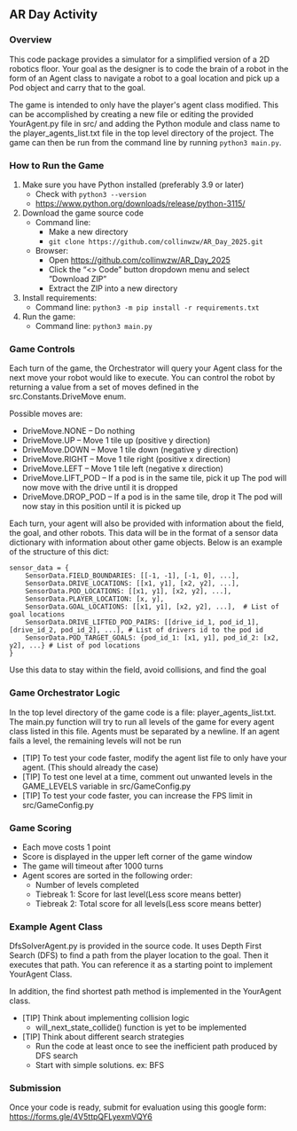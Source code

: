 ## AR Day Activity


### Overview
This code package provides a simulator for a simplified version of a 2D robotics floor. Your goal as the designer is 
to code the brain of a robot in the form of an Agent class to navigate a robot to a goal location and
pick up a Pod object and carry that to the goal.

The game is intended to only have the player's agent class modified. This can be accomplished by creating a new file 
or editing the provided YourAgent.py file in src/ and adding the Python module and class name to the 
player_agents_list.txt file in the top level directory of the project. The game can then be run from the command 
line by running `python3 main.py`.


### How to Run the Game
1. Make sure you have Python installed (preferably 3.9 or later)
   - Check with `python3 --version`
   - https://www.python.org/downloads/release/python-3115/
2. Download the game source code
   - Command line:
     - Make a new directory
     - `git clone https://github.com/collinwzw/AR_Day_2025.git`
   - Browser:
     - Open https://github.com/collinwzw/AR_Day_2025
     - Click the “<> Code” button dropdown menu and select ”Download ZIP”
     - Extract the ZIP into a new directory
3. Install requirements:
   - Command line: `python3 -m pip install -r requirements.txt`
4. Run the game:
   - Command line: `python3 main.py`


### Game Controls
Each turn of the game, the Orchestrator will query your Agent class for the next move your robot would like to execute. 
You can control the robot by returning a value from a set of moves defined in the src.Constants.DriveMove enum. 

Possible moves are:
- DriveMove.NONE – Do nothing
- DriveMove.UP – Move 1 tile up (positive y direction)
- DriveMove.DOWN – Move 1 tile down (negative y direction)
- DriveMove.RIGHT – Move 1 tile right (positive x direction)
- DriveMove.LEFT – Move 1 tile left (negative x direction)
- DriveMove.LIFT_POD – If a pod is in the same tile, pick it up The pod will now move with the 
  drive until it is dropped
- DriveMove.DROP_POD – If a pod is in the same tile, drop it The pod will now stay in this 
  position until it is picked up

Each turn, your agent will also be provided with information about the field, the goal, and other robots. This data 
will be in the format of a sensor data dictionary with information about other game objects. Below is an example of 
the structure of this dict:


    sensor_data = {
        SensorData.FIELD_BOUNDARIES: [[-1, -1], [-1, 0], ...],
        SensorData.DRIVE_LOCATIONS: [[x1, y1], [x2, y2], ...],
        SensorData.POD_LOCATIONS: [[x1, y1], [x2, y2], ...],
        SensorData.PLAYER_LOCATION: [x, y],
        SensorData.GOAL_LOCATIONS: [[x1, y1], [x2, y2], ...],  # List of goal locations
        SensorData.DRIVE_LIFTED_POD_PAIRS: [[drive_id_1, pod_id_1], [drive_id_2, pod_id_2], ...], # List of drivers id to the pod id
        SensorData.POD_TARGET_GOALS: {pod_id_1: [x1, y1], pod_id_2: [x2, y2], ...} # List of pod locations
    }

Use this data to stay within the field, avoid collisions, and find the goal 

### Game Orchestrator Logic
In the top level directory of the game code is a file: player_agents_list.txt. The main.py function will try to run 
all levels of the game for every agent class listed in this file. Agents must be separated by a newline. If an agent 
fails a level, the remaining levels will not be run
- [TIP] To test your code faster, modify the agent list file to only have your agent. (This should already the case)
- [TIP] To test one level at a time, comment out unwanted levels in the GAME_LEVELS variable in src/GameConfig.py
- [TIP] To test your code faster, you can increase the FPS limit in src/GameConfig.py


### Game Scoring
- Each move costs 1 point
- Score is displayed in the upper left corner of the game window
- The game will timeout after 1000 turns
- Agent scores are sorted in the following order:
  - Number of levels completed
  - Tiebreak 1: Score for last level(Less score means better) 
  - Tiebreak 2: Total score for all levels(Less score means better)
### Example Agent Class
DfsSolverAgent.py is provided in the source code. It uses Depth First Search (DFS) to find a path from the player 
location to the goal. Then it executes that path. You can reference it as a starting point to implement YourAgent Class.

In addition, the find shortest path method is implemented in the YourAgent class.
- [TIP] Think about implementing collision logic
  - will_next_state_collide() function is yet to be implemented
- [TIP] Think about different search strategies
  - Run the code at least once to see the inefficient path produced by DFS search
  - Start with simple solutions. ex: BFS

### Submission
Once your code is ready, submit for evaluation using this google form: https://forms.gle/4V5ttpQFLyexmVQY6
